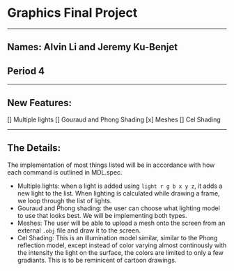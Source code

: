 # Graphics Final Project
---
## Names: Alvin Li and Jeremy Ku-Benjet
## Period 4

---
## New Features:
[] Multiple lights
[] Gouraud and Phong Shading
[x] Meshes
[] Cel Shading

---
## The Details:
The implementation of most things listed will be in accordance with how each command is outlined in MDL.spec.
- Multiple lights: when a light is added using `light r g b x y z`, it adds a new light to the list. When lighting is calculated
while drawing a frame, we loop through the list of lights.
- Gouraud and Phong shading: the user can choose what lighting model to use that looks best. We will be implementing both types.
- Meshes: The user will be able to upload a mesh onto the screen from an external `.obj` file and draw it to the screen.
- Cel Shading: This is an illumination model similar, similar to the Phong reflection model, except instead of color varying almost continously with the intensity the light on the surface, the colors are limited to only a few gradiants. This is to be reminicent of cartoon drawings.
